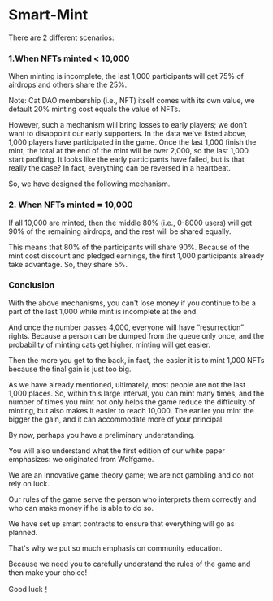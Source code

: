 # Smart-Mint

There are 2 different scenarios:

### **1.When NFTs minted < 10,000**

When minting is incomplete, the last 1,000 participants will get 75% of airdrops and others share the 25%.

Note: Cat DAO membership (i.e., NFT) itself comes with its own value, we default 20% minting cost equals the value of NFTs.

However, such a mechanism will bring losses to early players; we don’t want to disappoint our early supporters. In the data we've listed above, 1,000 players have participated in the game. Once the last 1,000 finish the mint, the total at the end of the mint will be over 2,000, so the last 1,000 start profiting. It looks like the early participants have failed, but is that really the case? In fact, everything can be reversed in a heartbeat.

So, we have designed the following mechanism.

&#x20;

### **2. When NFTs minted = 10,000**

If all 10,000 are minted, then the middle 80% (i.e., 0-8000 users) will get 90% of the remaining airdrops, and the rest will be shared equally.

This means that 80% of the participants will share 90%. Because of the mint cost discount and pledged earnings, the first 1,000 participants already take advantage. So, they share 5%.

### **Conclusion**

With the above mechanisms, you can't lose money if you continue to be a part of the last 1,000 while mint is incomplete at the end.

And once the number passes 4,000, everyone will have “resurrection” rights. Because a person can be dumped from the queue only once, and the probability of minting cats get higher, minting will get easier.

Then the more you get to the back, in fact, the easier it is to mint 1,000 NFTs because the final gain is just too big.

As we have already mentioned, ultimately, most people are not the last 1,000 places. So, within this large interval, you can mint many times, and the number of times you mint not only helps the game reduce the difficulty of minting, but also makes it easier to reach 10,000. The earlier you mint the bigger the gain, and it can accommodate more of your principal.

By now, perhaps you have a preliminary understanding.

You will also understand what the first edition of our white paper emphasizes: we originated from Wolfgame.

We are an innovative game theory game; we are not gambling and do not rely on luck.

Our rules of the game serve the person who interprets them correctly and who can make money if he is able to do so.

We have set up smart contracts to ensure that everything will go as planned.

That's why we put so much emphasis on community education.

Because we need you to carefully understand the rules of the game and then make your choice!

Good luck！

